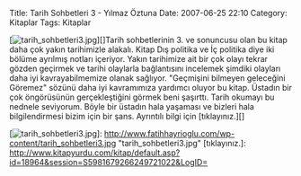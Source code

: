 Title: Tarih Sohbetleri 3 - Yılmaz Öztuna
Date: 2007-06-25 22:10
Category: Kitaplar
Tags: Kitaplar

[![tarih\_sohbetleri3.jpg][]][]Tarih sohbetlerinin 3. ve sonuncusu olan
bu kitap daha çok yakın tarihimizle alakalı. Kitap Dış politika ve İç
politika diye iki bölüme ayrılmış notları içeriyor. Yakın tarihimize ait
bir çok olayı tekrar gözden geçirmek ve tarihi olaylarla bağlantısını
incelemek şimdiki olayları daha iyi kavrayabilmemize olanak sağlıyor.
"Geçmişini bilmeyen geleceğini Göremez" sözünü daha iyi kavramımıza
yardımcı oluyor bu kitap. Üstadın bir çok öngörüsünün gerçekleştiğini
görmek beni şaşırttı. Tarih okumayı bu nednele seviyorum. Böyle bir
üstadın hala yaşaması ve bizleri hala bilgilendirmesi bizim için bir
şans. Ayrıntılı bilgi için [tıklayınız.][]

  [tarih\_sohbetleri3.jpg]: http://www.fatihhayrioglu.com/wp-content/tarih_sohbetleri3.kucukresim.jpg
  [![tarih\_sohbetleri3.jpg][]]: http://www.fatihhayrioglu.com/wp-content/tarih_sohbetleri3.jpg
    "tarih_sohbetleri3.jpg"
  [tıklayınız.]: http://www.kitapyurdu.com/kitap/default.asp?id=18964&session=S5981679266249721022&LogID=
